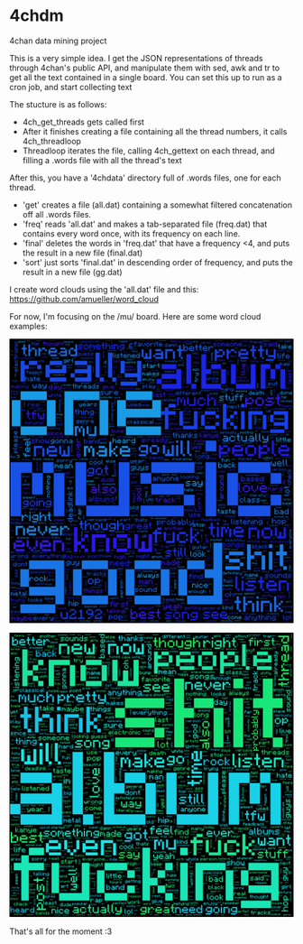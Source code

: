 4chdm
=====

4chan data mining project

This is a very simple idea. I get the JSON representations of threads through 4chan's public API, and 
manipulate them with sed, awk and tr to get all the text contained in a single board. You can set this
up to run as a cron job, and start collecting text

The stucture is as follows: 
* 4ch_get_threads gets called first
* After it finishes creating a file containing all the thread numbers, it calls 4ch_threadloop
* Threadloop iterates the file, calling 4ch_gettext on each thread, and filling a .words file with all the thread's text

After this, you have a '4chdata' directory full of .words files, one for each thread.
 
* 'get' creates a file (all.dat) containing a somewhat filtered concatenation off all .words files.
* 'freq' reads 'all.dat' and makes a tab-separated file (freq.dat) that contains every word once, with its frequency on each line.
* 'final' deletes the words in 'freq.dat' that have a frequency <4, and puts the result in a new file (final.dat)
* 'sort' just sorts 'final.dat'  in descending order of frequency, and puts the result in a new file (gg.dat)

I create word clouds using the 'all.dat' file and this: https://github.com/amueller/word_cloud

For now, I'm focusing on the /mu/ board. Here are some word cloud examples: 

![Alt text](mu2.png)

![Alt text](mu4.png)

That's all for the moment :3
